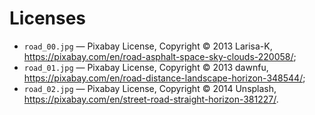 # Licenses

- `road_00.jpg` &mdash; Pixabay License, Copyright &copy; 2013 Larisa-K, https://pixabay.com/en/road-asphalt-space-sky-clouds-220058/;
- `road_01.jpg` &mdash; Pixabay License, Copyright &copy; 2013 dawnfu, https://pixabay.com/en/road-distance-landscape-horizon-348544/;
- `road_02.jpg` &mdash; Pixabay License, Copyright &copy; 2014 Unsplash, https://pixabay.com/en/street-road-straight-horizon-381227/.
